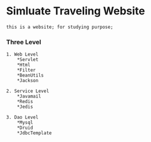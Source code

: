 # Simluate Traveling Website

	this is a website; for studying purpose;

### Three Level
	
	1. Web Level
		*Servlet
		*Html
		*Filter
		*BeanUtils
		*Jackson

	2. Service Level
		*Javamail
		*Redis
		*Jedis

	3. Dao Level
		*Mysql
		*Druid
		*JdbcTemplate



